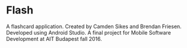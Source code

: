 # Flash
A flashcard application.
Created by Camden Sikes and Brendan Friesen.
Developed using Android Studio.
A final project for Mobile Software Development at AIT Budapest fall 2016.
